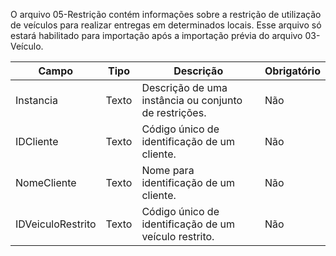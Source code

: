 O arquivo 05-Restrição contém informações sobre a restrição de utilização de veículos para
realizar entregas em determinados locais. Esse arquivo só estará habilitado para importação após a
importação prévia do arquivo 03-Veículo.

| Campo            | Tipo   | Descrição                                                               | Obrigatório |
|------------------|--------|-------------------------------------------------------------------------|-------------|
| Instancia        | Texto  | Descrição de uma instância ou conjunto de restrições.                    | Não         |
| IDCliente        | Texto  | Código único de identificação de um cliente.                             | Não         |
| NomeCliente      | Texto  | Nome para identificação de um cliente.                                   | Não         |
| IDVeiculoRestrito| Texto  | Código único de identificação de um veículo restrito.                    | Não         |

